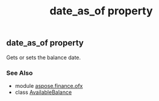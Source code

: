 ﻿---
title: date_as_of property
second_title: Aspose.Finance for Python via .NET API References
description: 
type: docs
weight: 40
url: /python-net/aspose.finance.ofx/availablebalance/date_as_of/
is_root: false
---

## date_as_of property


Gets or sets the balance date.

### See Also
* module [aspose.finance.ofx](../../)
* class [AvailableBalance](/finance/python-net/aspose.finance.ofx/availablebalance)
